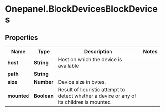 # Onepanel.BlockDevicesBlockDevices

## Properties
Name | Type | Description | Notes
------------ | ------------- | ------------- | -------------
**host** | **String** | Host on which the device is available | 
**path** | **String** |  | 
**size** | **Number** | Device size in bytes. | 
**mounted** | **Boolean** | Result of heuristic attempt to detect whether a device or any of its children is mounted. | 



